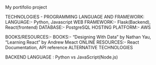 My portifolio project

TECHNOLOGIES - PROGRAMMING LANGUAGE AND FRAMEWORK: LANGUAGE:- Python, Javascript WEB FRAMEWORK:- Flask(Backend), React(frontend) DATABASE:- PostgreSQL HOSTING PLATFORM:- AWS

BOOKS/RESOURCES:- BOOKS:- “Designing With Data” by Nathan Yau, “Learning React” by Andrew Meact ONLINE RESOURCES:- React Documentation, API reference
ALTERNATIVE TECHNOLOGIES

BACKEND LANGUAGE : Python vs JavaScript(Node.js)
